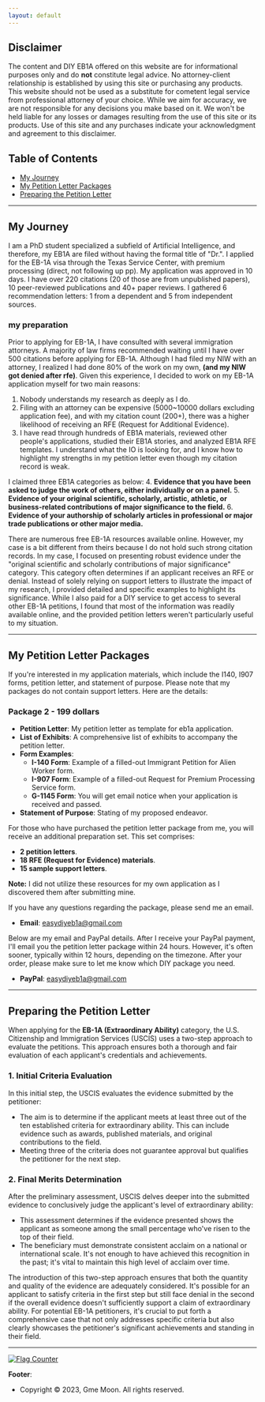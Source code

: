 ```yaml
---
layout: default
---
```


## Disclaimer

The content and DIY EB1A offered on this website are for informational purposes only and do **not** constitute legal advice. No attorney-client relationship is established by using this site or purchasing any products. This website should not be used as a substitute for cometent legal service from professional attorney of your choice. While we aim for accuracy, we are not responsible for any decisions you make based on it. We won't be held liable for any losses or damages resulting from the use of this site or its products. Use of this site and any purchases indicate your acknowledgment and agreement to this disclaimer.


## Table of Contents

- [My Journey](#my-journey)
- [My Petition Letter Packages](#my-petition-letter-packages)
- [Preparing the Petition Letter](#preparing-the-petition-letter)

---

## My Journey

I am a PhD student specialized a subfield of Artificial Intelligence, and therefore, my EB1A are filed without having the formal title of "Dr.". I applied for the EB-1A visa through the Texas Service Center, with premium processing (direct, not following up pp). My application was approved in 10 days. I have over 220 citations (20 of those are from unpublished papers), 10 peer-reviewed publications and 40+ paper reviews. I gathered 6 recommendation letters: 1 from a dependent and 5 from independent sources. 

### my preparation

Prior to applying for EB-1A, I have consulted with several immigration attorneys. A majority of law firms recommended waiting until I have over 500 citations before applying for EB-1A. Although I had filed my NIW with an attorney, I realized I had done 80% of the work on my own, **(and my NIW got denied after rfe)**. Given this experience, I decided to work on my EB-1A application myself for two main reasons:
1. Nobody understands my research as deeply as I do.
2. Filing with an attorney can be expensive (5000~10000 dollars excluding application fee), and with my citation count (200+), there was a higher likelihood of receiving an RFE (Request for Additional Evidence).
3. I have read through hundreds of EB1A materials, reviewed other people's applications, studied their EB1A stories, and analyzed EB1A RFE templates. I understand what the IO is looking for, and I know how to highlight my strengths in my petition letter even though my citation record is weak.

I claimed three EB1A categories as below:
4. **Evidence that you have been asked to judge the work of others, either individually or on a panel.**
5. **Evidence of your original scientific, scholarly, artistic, athletic, or business-related contributions of major significance to the field.**
6. **Evidence of your authorship of scholarly articles in professional or major trade publications or other major media.**

There are numerous free EB-1A resources available online. However, my case is a bit different from theirs because I do not hold such strong citation records. In my case, I focused on presenting robust evidence under the "original scientific and scholarly contributions of major significance" category. This category often determines if an applicant receives an RFE or denial. Instead of solely relying on support letters to illustrate the impact of my research, I provided detailed and specific examples to highlight its significance. While I also paid for a DIY service to get access to several other EB-1A petitions, I found that most of the information was readily available online, and the provided petition letters weren't particularly useful to my situation.

---

## My Petition Letter Packages

If you're interested in my application materials, which include the I140, I907 forms, petition letter, and statement of purpose. Please note that my packages do not contain support letters. Here are the details:

### Package 2 - 199 dollars
- **Petition Letter**: My petition letter as template for eb1a application.
- **List of Exhibits**: A comprehensive list of exhibits to accompany the petition letter.
- **Form Examples**:
  - **I-140 Form**: Example of a filled-out Immigrant Petition for Alien Worker form.
  - **I-907 Form**: Example of a filled-out Request for Premium Processing Service form.
  - **G-1145 Form**: You will get email notice when your application is received and passed.
- **Statement of Purpose**: Stating of my proposed endeavor.

For those who have purchased the petition letter package from me, you will receive an additional preparation set. This set comprises:

- **2 petition letters**.
- **18 RFE (Request for Evidence) materials**.
- **15 sample support letters**.

**Note:** I did not utilize these resources for my own application as I discovered them after submitting mine. 

If you have any questions regarding the package, please send me an email. 
- **Email**: easydiyeb1a@gmail.com

Below are my email and PayPal details. After I receive your PayPal payment, I'll email you the petition letter package within 24 hours. However, it's often sooner, typically within 12 hours, depending on the timezone. After your order, please make sure to let me know which DIY package you need.
- **PayPal**: easydiyeb1a@gmail.com

---

## Preparing the Petition Letter

When applying for the **EB-1A (Extraordinary Ability)** category, the U.S. Citizenship and Immigration Services (USCIS) uses a two-step approach to evaluate the petitions. This approach ensures both a thorough and fair evaluation of each applicant's credentials and achievements.


### 1. Initial Criteria Evaluation

In this initial step, the USCIS evaluates the evidence submitted by the petitioner:
- The aim is to determine if the applicant meets at least three out of the ten established criteria for extraordinary ability. This can include evidence such as awards, published materials, and original contributions to the field.
- Meeting three of the criteria does not guarantee approval but qualifies the petitioner for the next step.

### 2. Final Merits Determination

After the preliminary assessment, USCIS delves deeper into the submitted evidence to conclusively judge the applicant's level of extraordinary ability:
- This assessment determines if the evidence presented shows the applicant as someone among the small percentage who've risen to the top of their field.
- The beneficiary must demonstrate consistent acclaim on a national or international scale. It's not enough to have achieved this recognition in the past; it's vital to maintain this high level of acclaim over time.

The introduction of this two-step approach ensures that both the quantity and quality of the evidence are adequately considered. It's possible for an applicant to satisfy criteria in the first step but still face denial in the second if the overall evidence doesn't sufficiently support a claim of extraordinary ability. For potential EB-1A petitioners, it's crucial to put forth a comprehensive case that not only addresses specific criteria but also clearly showcases the petitioner's significant achievements and standing in their field.

---

<a href="https://info.flagcounter.com/FbQO"><img src="https://s11.flagcounter.com/count2/FbQO/bg_FFFFFF/txt_000000/border_CCCCCC/columns_4/maxflags_12/viewers_0/labels_1/pageviews_1/flags_0/percent_1/" alt="Flag Counter" border="0"></a>

**Footer**: 
- Copyright © 2023, Gme Moon. All rights reserved.
